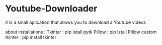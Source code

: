 # Youtube-Downloader
it is a small aplication that allows you to download a Youtube videos 

about installations : 
Tkinter : pip istall pytk
Pillow : pip istall Pillow 
custom tkinter : pip install tkinter 
